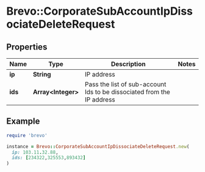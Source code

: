 # Brevo::CorporateSubAccountIpDissociateDeleteRequest

## Properties

| Name | Type | Description | Notes |
| ---- | ---- | ----------- | ----- |
| **ip** | **String** | IP address |  |
| **ids** | **Array&lt;Integer&gt;** | Pass the list of sub-account Ids to be dissociated from the IP address |  |

## Example

```ruby
require 'brevo'

instance = Brevo::CorporateSubAccountIpDissociateDeleteRequest.new(
  ip: 103.11.32.88,
  ids: [234322,325553,893432]
)
```

